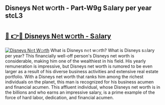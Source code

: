 ## Disneys N𝚎t w𝚘rth - Part-W9g S𝚊lary per year stcL3

# <h2><a href="http://gc34lm.nevu.top/?p=Disneys">🔗 👉🔴 Disneys N𝚎t w𝚘rth - S𝚊lary</a></h2>

[![Disneys N𝚎t W𝚘rth](https://i.imgur.com/Oavwk0R.jpeg)](http://gc34lm.nevu.top/?p=Disneys)
What is Disneys n𝚎t w𝚘rth? What is Disneys s𝚊lary per year?
This financially well-off person's Disneys net worth is considerable, making him one of the wealthiest in his field. His yearly remuneration is impressive, but Disneys net worth is rumored to be even larger as a result of his diverse business activities and extensive real estate portfolio. With a Disneys net worth that ranks him among the richest individuals on the planet, this man is recognized for his business acumen and financial acumen. This affluent individual, whose Disneys net worth is in the billions and who earns an impressive salary, is a prime example of the force of hard labor, dedication, and financial acumen.
